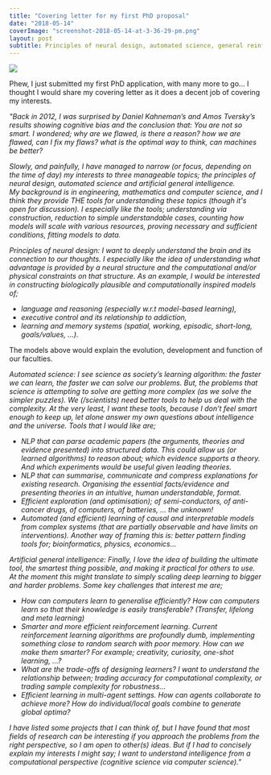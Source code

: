 ```yaml
---
title: "Covering letter for my first PhD proposal"
date: "2018-05-14"
coverImage: "screenshot-2018-05-14-at-3-36-29-pm.png"
layout: post
subtitle: Principles of neural design, automated science, general reinforcement learning
---
```


![]({{site.baseurl}}/images/{{page.coverImage}})

Phew, I just submitted my first PhD application, with many more to go... I thought I would share my covering letter as it does a decent job of covering my interests.  

_"Back in 2012, I was surprised by Daniel Kahneman’s and Amos Tversky’s results showing cognitive bias and the conclusion that: You are not so smart. I wondered; why are we flawed, is there a reason? how we are flawed, can I fix my flaws? what is the optimal way to think, can machines be better?_

_Slowly, and painfully, I have managed to narrow (or focus, depending on the time of day) my interests to three manageable topics; the principles of neural design, automated science and artificial general intelligence.  
My background is in engineering, mathematics and computer science, and I think they provide THE tools for understanding these topics (though it's open for discussion). I especially like the tools; understanding via construction, reduction to simple understandable cases, counting how models will scale with various resources, proving necessary and sufficient conditions, fitting models to data._

_Principles of neural design: I want to deeply understand the brain and its connection to our thoughts. I especially like the idea of understanding what advantage is provided by a neural structure and the computational and/or physical constraints on that structure. As an example, I would be interested in constructing biologically plausible and computationally inspired models of;_

- _language and reasoning (especially w.r.t model-based learning),_ 
- _executive control and its relationship to addiction,_
- _learning and memory systems (spatial, working, episodic, short-long, goals/values, …)._

The models above would explain the evolution, development and function of our faculties.

_Automated science: I see science as society’s learning algorithm: the faster we can learn, the faster we can solve our problems. But, the problems that science is attempting to solve are getting more complex (as we solve the simpler puzzles). We (/scientists) need better tools to help us deal with the complexity. At the very least, I want these tools, because I don’t feel smart enough to keep up, let alone answer my own questions about intelligence and the universe. Tools that I would like are;_

- _NLP that can parse academic papers (the arguments, theories and evidence presented) into structured data. This could allow us (or learned algorithms) to reason about; which evidence supports a theory. And which experiments would be useful given leading theories._
- _NLP that can summarise, communicate and compress explanations for existing research. Organising the essential facts/evidence and presenting theories in an intuitive, human understandable, format._
- _Efficient exploration (and optimisation); of semi-conductors, of anti-cancer drugs, of computers, of batteries, … the unknown!_
- _Automated (and efficient) learning of causal and interpretable models from complex systems (that are partially observable and have limits on interventions). Another way of framing this is: better pattern finding tools for; bioinformatics, physics, economics…_

_Artificial general intelligence: Finally, I love the idea of building the ultimate tool, the smartest thing possible, and making it practical for others to use. At the moment this might translate to simply scaling deep learning to bigger and harder problems. Some key challenges that interest me are;_

- _How can computers learn to generalise efficiently? How can computers learn so that their knowledge is easily transferable? (Transfer, lifelong and meta learning)_
- _Smarter and more efficient reinforcement learning. Current reinforcement learning algorithms are profoundly dumb, implementing something close to random search with poor memory. How can we make them smarter? For example; creativity, curiosity, one-shot learning, …?_
- _What are the trade-offs of designing learners? I want to understand the relationship between; trading accuracy for computational complexity, or trading sample complexity for robustness..._  
- _Efficient learning in multi-agent settings. How can agents collaborate to achieve more? How do individual/local goals combine to generate global optima?_

_I have listed some projects that I can think of, but I have found that most fields of research can be interesting if you approach the problems from the right perspective, so I am open to other(s) ideas. But if I had to concisely explain my interests I might say; I want to understand intelligence from a computational perspective (cognitive science via computer science)."_
